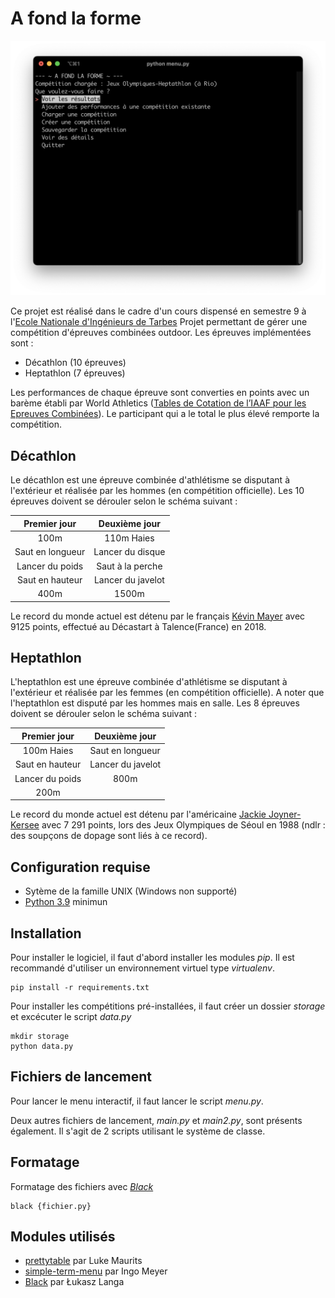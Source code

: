 # A fond la forme

![Screenshot du programme](.github/images/screenshot.png)

Ce projet est réalisé dans le cadre d'un cours dispensé en semestre 9 à l'[Ecole Nationale d'Ingénieurs de Tarbes](https://www.enit.fr/)
Projet permettant de gérer une compétition d'épreuves combinées outdoor. Les épreuves implémentées sont :
- Décathlon (10 épreuves)
- Heptathlon (7 épreuves)

Les performances de chaque épreuve sont converties en points avec un barème établi par World Athletics ([Tables de Cotation de l’IAAF pour les Epreuves Combinées](https://www.worldathletics.org/about-iaaf/documents/technical-information)). Le participant qui a le total le plus élevé remporte la compétition. 

## Décathlon
Le décathlon est une épreuve combinée d'athlétisme se disputant à l'extérieur et réalisée par les hommes (en compétition officielle). Les 10 épreuves doivent se dérouler selon le schéma suivant :

|Premier jour|Deuxième jour|
| :---: | :---: |
|100m|110m Haies|
|Saut en longueur|Lancer du disque|
|Lancer du poids|Saut à la perche|
|Saut en hauteur|Lancer du javelot|
|400m|1500m|

Le record du monde actuel est détenu par le français [Kévin Mayer](https://fr.wikipedia.org/wiki/Kevin_Mayer) avec 9125 points, effectué au Décastart à Talence(France) en 2018.

## Heptathlon
L'heptathlon est une épreuve combinée d'athlétisme se disputant à l'extérieur et réalisée par les femmes (en compétition officielle). A noter que l'heptathlon est disputé par les hommes mais en salle. Les 8 épreuves doivent se dérouler selon le schéma suivant :

|Premier jour|Deuxième jour|
| :---: | :---: |
|100m Haies|Saut en longueur|
|Saut en hauteur|Lancer du javelot|
|Lancer du poids|800m|
|200m||

Le record du monde actuel est détenu par l'américaine [Jackie Joyner-Kersee](hhttps://fr.wikipedia.org/wiki/Jackie_Joyner-Kersee) avec 7 291 points, lors des Jeux Olympiques de Séoul en 1988 (ndlr : des soupçons de dopage sont liés à ce record).

## Configuration requise
- Sytème de la famille UNIX (Windows non supporté)
- [Python 3.9](https://www.python.org/downloads/) minimun

## Installation
Pour installer le logiciel, il faut d'abord installer les modules *pip*. Il est recommandé d'utiliser un environnement virtuel type *virtualenv*.
```
pip install -r requirements.txt
```

Pour installer les compétitions pré-installées, il faut créer un dossier *storage* et excécuter le script *data.py*
```
mkdir storage
python data.py
```

## Fichiers de lancement
Pour lancer le menu interactif, il faut lancer le script *menu.py*.

Deux autres fichiers de lancement, *main.py* et *main2.py*, sont présents également. Il s'agit de 2 scripts utilisant le système de classe.

## Formatage
Formatage des fichiers avec *[Black](https://pypi.org/project/black/)*
```
black {fichier.py}
```

## Modules utilisés
- [prettytable](https://pypi.org/project/prettytable/) par Luke Maurits
- [simple-term-menu](https://pypi.org/project/simple-term-menu/) par Ingo Meyer
- [Black](https://pypi.org/project/black/) par Łukasz Langa
